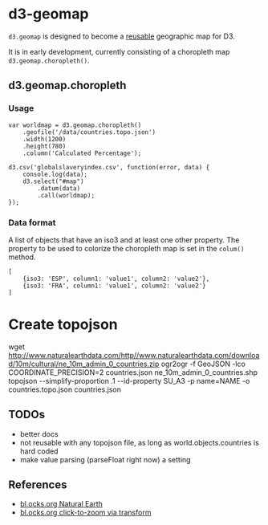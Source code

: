# d3-geomap

`d3.geomap` is designed to become a
[reusable](http://bost.ocks.org/mike/chart/) geographic map for D3.

It is in early development, currently consisting of a choropleth map
`d3.geomap.choropleth()`.

## d3.geomap.choropleth

### Usage

    var worldmap = d3.geomap.choropleth()
        .geofile('/data/countries.topo.json')
        .width(1200)
        .height(780)
        .column('Calculated Percentage');

    d3.csv('globalslaveryindex.csv', function(error, data) {
        console.log(data);
        d3.select("#map")
            .datum(data)
            .call(worldmap);
    });

### Data format

A list of objects that have an iso3 and at least one other property. The property
to be used to colorize the choropleth map is set in the `colum()` method.

    [
        {iso3: 'ESP', column1: 'value1', column2: 'value2'},
        {iso3: 'FRA', column1: 'value1', column2: 'value2'}
    ]

# Create topojson

wget http://www.naturalearthdata.com/http//www.naturalearthdata.com/download/10m/cultural/ne_10m_admin_0_countries.zip
ogr2ogr -f GeoJSON -lco COORDINATE_PRECISION=2 countries.json ne_10m_admin_0_countries.shp
topojson --simplify-proportion .1 --id-property SU_A3 -p name=NAME -o countries.topo.json countries.json

## TODOs

* better docs
* not reusable with any topojson file, as long as world.objects.countries is hard coded
* make value parsing (parseFloat right now) a setting

## References

* [bl.ocks.org Natural Earth](http://bl.ocks.org/mbostock/4479477)
* [bl.ocks.org click-to-zoom via transform](http://bl.ocks.org/mbostock/2206590)